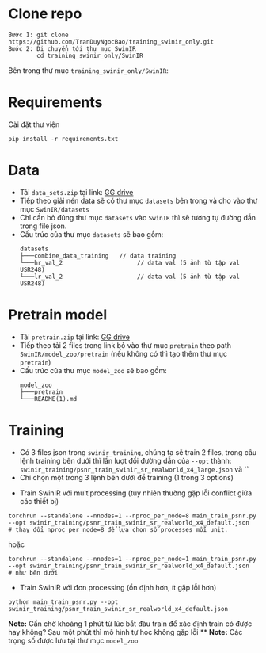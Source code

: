 # Clone repo
```
Bước 1: git clone https://github.com/TranDuyNgocBao/training_swinir_only.git
Bước 2: Di chuyển tới thư mục SwinIR
        cd training_swinir_only/SwinIR
```

Bên trong thư mục `training_swinir_only/SwinIR`:

# Requirements
Cài đặt thư viện
```
pip install -r requirements.txt
```

# Data
* Tải `data_sets.zip` tại link: [GG drive](https://drive.google.com/file/d/1VQJonF_wdOHQV-ZLzKVvfwT9GW5X_mgA/view?usp=sharing)
* Tiếp theo giải nén data sẽ có thư mục `datasets` bên trong và cho vào thư mục `SwinIR/datasets`
* Chỉ cần bỏ đúng thư mục `datasets` vào `SwinIR` thì sẽ tương tự đường dẫn trong file json.
* Cấu trúc của thư mục `datasets` sẽ bao gồm:
    ```
    datasets
    ├───combine_data_training   // data training
    └───hr_val_2                     // data val (5 ảnh từ tập val USR248)
    └───lr_val_2                     // data val (5 ảnh từ tập val USR248)
    ```

# Pretrain model
* Tải `pretrain.zip` tại link: [GG drive](https://drive.google.com/drive/folders/1XvkjAMADgIV0rSr6jCsr36Gdeak_Kdit?usp=sharing)
* Tiếp theo tải 2 files trong link bỏ vào thư mục `pretrain` theo path `SwinIR/model_zoo/pretrain` (nếu không có thì tạo thêm thư mục `pretrain`)
* Cấu trúc của thư mục `model_zoo` sẽ bao gồm:
    ```
    model_zoo
    ├───pretrain
    └───README(1).md
    ```
# Training
- Có 3 files json trong `swinir_training`, chúng ta sẽ train 2 files, trong câu lệnh training bên dưới thì lần lượt đổi đường dẫn của `--opt` thành: `swinir_training/psnr_train_swinir_sr_realworld_x4_large.json` và ``
- Chỉ chọn một trong 3 lệnh bên dưới để training (1 trong 3 options)
  
* Train SwinIR với multiprocessing (tuy nhiên thường gặp lỗi conflict giữa các thiết bị)
```
torchrun --standalone --nnodes=1 --nproc_per_node=8 main_train_psnr.py --opt swinir_training/psnr_train_swinir_sr_realworld_x4_default.json
# thay đổi nproc_per_node=8 để lựa chọn số processes mỗi unit.
```
hoặc
```
torchrun --standalone --nnodes=1 --nproc_per_node=1 main_train_psnr.py --opt swinir_training/psnr_train_swinir_sr_realworld_x4_default.json
# như bên dưới
```
* Train SwinIR với đơn processing (ổn định hơn, ít gặp lỗi hơn)
```
python main_train_psnr.py --opt swinir_training/psnr_train_swinir_sr_realworld_x4_default.json
```

**Note:** Cần chờ khoảng 1 phút từ lúc bắt đàu train để xác định train có được hay không? Sau một phút thì mô hình tự học không gặp lỗi **
**Note:** Các trọng số được lưu tại thư mục `model_zoo`
